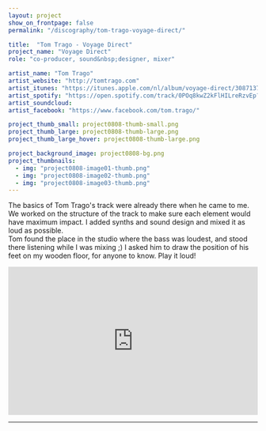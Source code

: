 ```yaml
---
layout: project
show_on_frontpage: false
permalink: "/discography/tom-trago-voyage-direct/"

title:  "Tom Trago - Voyage Direct"
project_name: "Voyage Direct"
role: "co-producer, sound&nbsp;designer, mixer"

artist_name: "Tom Trago"
artist_website: "http://tomtrago.com"
artist_itunes: "https://itunes.apple.com/nl/album/voyage-direct/308713734?i=308713754&l=en"
artist_spotify: "https://open.spotify.com/track/0POq8kwZ2kFlHILreRzvEp?si=Ae6BW4gOQburySy-820aNw"
artist_soundcloud:
artist_facebook: "https://www.facebook.com/tom.trago/"

project_thumb_small: project0808-thumb-small.png
project_thumb_large: project0808-thumb-large.png
project_thumb_large_hover: project0808-thumb-large.png

project_background_image: project0808-bg.png
project_thumbnails:
  - img: "project0808-image01-thumb.png"  
  - img: "project0808-image02-thumb.png"
  - img: "project0808-image03-thumb.png"
---
```


The basics of Tom Trago's track were already there when he came to me. We worked on the structure of the track to make sure each element would have maximum impact. I added synths and sound design and mixed it as loud as possible.<br />
Tom found the place in the studio where the bass was loudest, and stood there listening while I was mixing ;) I asked him to draw the position of his feet on my wooden floor, for anyone to know. Play it loud!

<iframe src="https://open.spotify.com/embed/track/0POq8kwZ2kFlHILreRzvEp" width="100%" height="300" frameborder="0" allowtransparency="true" allow="encrypted-media"></iframe>

---